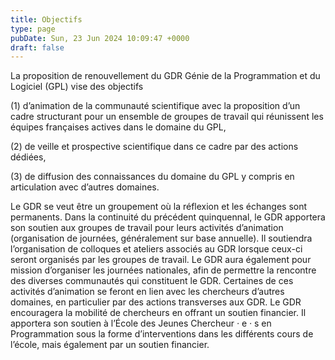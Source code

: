 ```yaml
---
title: Objectifs
type: page
pubDate: Sun, 23 Jun 2024 10:09:47 +0000
draft: false
---
```


La proposition de renouvellement du GDR Génie de la Programmation et du Logiciel (GPL) vise des objectifs

(1) d’animation de la communauté scientifique avec la proposition d’un cadre structurant pour un ensemble de groupes de travail qui réunissent les équipes françaises actives dans le domaine du GPL,

(2) de veille  et prospective scientifique  dans ce cadre par des actions dédiées,

(3) de diffusion des connaissances du domaine du GPL y compris en articulation avec d’autres domaines.

Le GDR se veut être un groupement où la réflexion et les échanges sont permanents. Dans la continuité du précédent quinquennal, le GDR apportera son soutien aux groupes de travail pour leurs activités d’animation  (organisation de journées, généralement sur base annuelle). Il soutiendra l’organisation de colloques et ateliers associés au GDR lorsque ceux-ci  seront organisés par les groupes de travail. Le GDR aura également pour mission d’organiser les journées nationales, afin de permettre la rencontre des diverses communautés qui constituent le GDR. Certaines de ces activités d’animation se feront en lien avec les chercheurs d’autres domaines, en particulier  par des actions transverses aux GDR. Le GDR encouragera la mobilité  de chercheurs en offrant un soutien financier. Il apportera son soutien à l’École des Jeunes Chercheur _·_ e _·_ s en Programmation  sous la forme d’interventions  dans les différents cours de l’école, mais également par un soutien financier.
